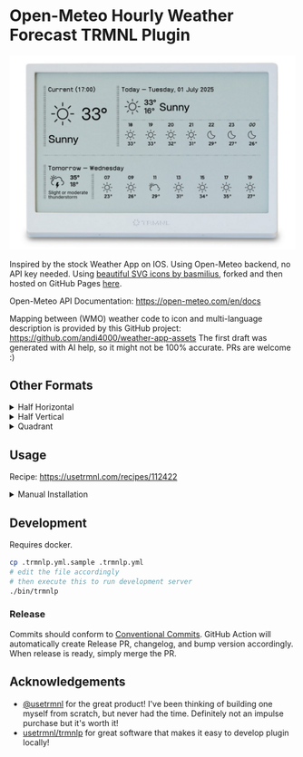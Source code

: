 # Open-Meteo Hourly Weather Forecast TRMNL Plugin

![preview full](assets/preview_full.png)

Inspired by the stock Weather App on IOS. Using Open-Meteo backend, no API key needed.
Using [beautiful SVG icons by basmilius](https://github.com/basmilius/weather-icons), forked and
then hosted on GitHub Pages [here](https://github.com/andi4000/weather-icons).

Open-Meteo API Documentation: https://open-meteo.com/en/docs

Mapping between (WMO) weather code to icon and multi-language description is provided by this
GitHub project: https://github.com/andi4000/weather-app-assets
The first draft was generated with AI help, so it might not be 100% accurate. PRs are welcome :)

## Other Formats
<details>
<summary>Half Horizontal</summary>

![half horizontal](assets/preview_half_horizontal.png)
</details>

<details>
<summary>Half Vertical</summary>

![half vertical](assets/preview_half_vertical.png)
</details>

<details>
<summary>Quadrant</summary>

![quadrant](assets/preview_quadrant.png)
</details>

## Usage

Recipe: https://usetrmnl.com/recipes/112422

<details>
<summary>Manual Installation</summary>

1. Download plugin zip file from [release page](https://github.com/andi4000/trmnl-open-meteo-weather-forecast/releases)
1. Import zip file into your TRMNL Private Plugin (Plugins > Private Plugin > Import New)
1. Enter the Latitude and Longitude of your location
1. Configure other fields as needed
1. **NOTE**: if you see "Liquid error" messages on display, it is because TRMNL server hasn't fetched the weather data yet. Wait a few minutes or force update via link on the sidebar.
1. ?
1. Profit
</details>

## Development
Requires docker.

```bash
cp .trmnlp.yml.sample .trmnlp.yml
# edit the file accordingly
# then execute this to run development server
./bin/trmnlp
```

### Release
Commits should conform to [Conventional Commits](https://www.conventionalcommits.org). 
GitHub Action will automatically create Release PR, changelog, and bump version accordingly.
When release is ready, simply merge the PR.

## Acknowledgements
- [@usetrmnl](https://github.com/usetrmnl) for the great product! I've been thinking of building one myself from scratch, but never had the time. Definitely not an impulse purchase but it's worth it!
- [usetrmnl/trmnlp](https://github.com/usetrmnl/trmnlp) for great software that makes it easy to develop plugin locally!
